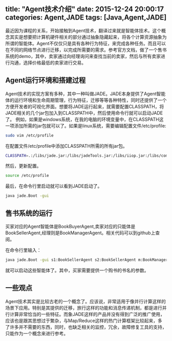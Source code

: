 title: "Agent技术介绍"
date: 2015-12-24 20:00:17
categories: Agent,JADE
tags: [Java,Agent,JADE]
---
最近因为课程的关系，开始接触到Agent技术，翻译过来就是智能体技术。这个概念其实是想要把计算机硬件相关的部分通过抽象隐藏起来，将各个计算资源抽象为所谓的智能体。Agent不仅仅只是具有各种行为特征，来完成各种任务。而且可以在不同的网络节点进行迁移，以完成所需要的需求。参考官方文档，做了一个售书系统的demo，其中，卖家通过向经理询问来查找当前的卖家，然后与所有卖家进行沟通，选择价格最低的卖家进行交易。
## Agent运行环境和搭建过程
Agent技术的实现方案有多种，其中一种叫做JADE。JADE本身提供了Agent智能体的运行环境和生命周期管理，行为特征，迁移等等各种特性，同时还提供了一个方便开发者的可视化界面。想要将JADE运行起来，就需要配置CLASSPATH，将JADE相关的几个jar包加入到CLASSPATH中，然后使用命令行就可以启动JADE了。
例如，如果是windows系统，在我的电脑的环境变量中，在CLASSPATH这一项添加所需的jar包就可以了。如果是linux系统，需要编辑配置文件/etc/profile:
``` bash
sudo vim /etc/profile
```
在配置文件/etc/profile中添加CLASSPATH所需的所有jar包。
```bash
CLASSPATH=.:/libs/jade.jar:/libs/jadeTools.jar:/libs/iiop.jar:/libs/commons-codec-1.3.jar:/libs/http.jar
```
然后，更新配置。
```bash
source /etc/profile
```
最后，在命令行里启动就可以看到JADE启动了。
```bash
java jade.Boot -gui 
```
## 售书系统的运行

买家对应的Agent智能体是BookBuyerAgent,卖家对应的只能体是BookSellerAgent,经理则是BookManagerAgent。相关代码可以到github上查阅。

在命令行里输入：
```bash
java jade.Boot -gui s1:BookSellerAgent s2:BookSellerAgent m:BookManagerAgent "b1:BookBuyerAgent(book_name)"
```
就可以启动这些智能体了。其中，买家需要提供一个购书的书名的参数。

## 一些观点

Agent技术其实是比较古老的一个概念了。应该说，非常适用于像并行计算这样的场景下应用。特别是其提供的迁移，旅行这样的功能和消息传递机制，都是进行并行计算非常恰当的一些特征。而象JADE这样的产品并没有得到广泛的推广使用，应该也是跟其思想过于繁杂，与Map/Reduce这样的热门计算框架比较起来，多了许多并不需要的东西，同时，也缺乏相关的监控，冗余，故障修复工具的支持，只能作为一个概念来进行参考。

